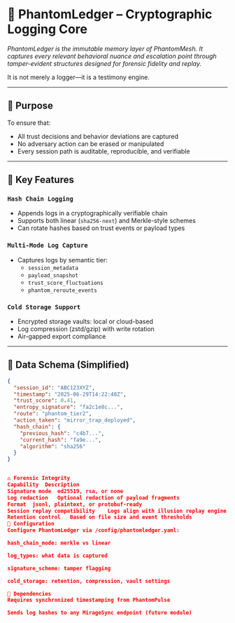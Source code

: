 # 🔐 PhantomLedger – Cryptographic Logging Core

_PhantomLedger is the immutable memory layer of PhantomMesh. It captures every relevant behavioral nuance and escalation point through tamper-evident structures designed for forensic fidelity and replay._

It is not merely a logger—it is a testimony engine.

---

## 🎯 Purpose

To ensure that:
- All trust decisions and behavior deviations are captured
- No adversary action can be erased or manipulated
- Every session path is auditable, reproducible, and verifiable

---

## 🔑 Key Features

### `Hash Chain Logging`
- Appends logs in a cryptographically verifiable chain
- Supports both linear (`sha256-next`) and Merkle-style schemes
- Can rotate hashes based on trust events or payload types

### `Multi-Mode Log Capture`
- Captures logs by semantic tier:
  - `session_metadata`
  - `payload_snapshot`
  - `trust_score_fluctuations`
  - `phantom_reroute_events`

### `Cold Storage Support`
- Encrypted storage vaults: local or cloud-based
- Log compression (zstd/gzip) with write rotation
- Air-gapped export compliance

---

## 🧾 Data Schema (Simplified)

```json
{
  "session_id": "ABC123XYZ",
  "timestamp": "2025-06-29T14:22:48Z",
  "trust_score": 0.41,
  "entropy_signature": "fa2c1e8c...",
  "route": "phantom_tier2",
  "action_taken": "mirror_trap_deployed",
  "hash_chain": {
    "previous_hash": "c4b7...",
    "current_hash": "fa9e...",
    "algorithm": "sha256"
  }
}


⚖️ Forensic Integrity
Capability	Description
Signature mode	ed25519, rsa, or none
Log redaction	Optional redaction of payload fragments
Format	jsonl, plaintext, or protobuf-ready
Session replay compatibility	Logs align with illusion replay engine
Retention control	Based on file size and event thresholds
🧰 Configuration
Configure PhantomLedger via /config/phantomledger.yaml:

hash_chain_mode: merkle vs linear

log_types: what data is captured

signature_scheme: tamper flagging

cold_storage: retention, compression, vault settings

🧱 Dependencies
Requires synchronized timestamping from PhantomPulse

Sends log hashes to any MirageSync endpoint (future module)

